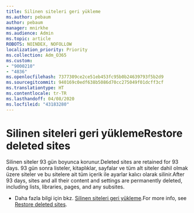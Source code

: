 ```yaml
---
title: Silinen siteleri geri yükleme
ms.author: pebaum
author: pebaum
manager: mnirkhe
ms.audience: Admin
ms.topic: article
ROBOTS: NOINDEX, NOFOLLOW
localization_priority: Priority
ms.collection: Adm_O365
ms.custom:
- "9000210"
- "4836"
ms.openlocfilehash: 7377309ce2ce51eb453fc95b0b24639793f5b2d9
ms.sourcegitcommit: 940169c0edf638b5086d70cc275049f01dcff3cf
ms.translationtype: HT
ms.contentlocale: tr-TR
ms.lasthandoff: 04/08/2020
ms.locfileid: "43183280"
---
```

# <a name="restore-deleted-sites"></a><span data-ttu-id="8c6a5-102">Silinen siteleri geri yükleme</span><span class="sxs-lookup"><span data-stu-id="8c6a5-102">Restore deleted sites</span></span>

<span data-ttu-id="8c6a5-103">Silinen siteler 93 gün boyunca korunur.</span><span class="sxs-lookup"><span data-stu-id="8c6a5-103">Deleted sites are retained for 93 days.</span></span> <span data-ttu-id="8c6a5-104">93 gün sonra listeler, kitaplıklar, sayfalar ve tüm alt siteler dahil olmak üzere siteler ve bu sitelere ait tüm içerik ile ayarlar kalıcı olarak silinir.</span><span class="sxs-lookup"><span data-stu-id="8c6a5-104">After 93 days, sites and all their content and settings are permanently deleted, including lists, libraries, pages, and any subsites.</span></span>

- <span data-ttu-id="8c6a5-105">Daha fazla bilgi için bkz. [Silinen siteleri geri yükleme](https://docs.microsoft.com/sharepoint/restore-deleted-site-collection).</span><span class="sxs-lookup"><span data-stu-id="8c6a5-105">For more info, see [Restore deleted sites](https://docs.microsoft.com/sharepoint/restore-deleted-site-collection).</span></span>
